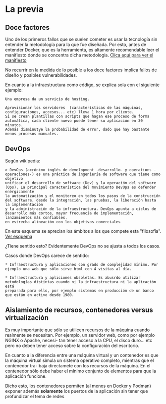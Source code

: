 # La previa

## Doce factores

Uno de los primeros fallos que se suelen cometer es usar la tecnología sin entender la metodología para la que fue diseñada.
Por esto, antes de entender Docker, que es la herramienta, es altamente recomendable leer el manifiesto donde se concentra
dicha metodología. [Clica aquí para ver el manifiesto](https://12factor.net/es/)

No recurrir en la medida de lo posible a los doce factores implica fallos de diseño y posibles vulnerabilidades.

En cuanto a la infraestructura como código, se explica sola con el siguiente ejemplo:

    Una empresa da un servicio de hosting.

    Aprovisionar los servidores  (características de las máquinas, configuraciones, accesos... etc) lleva 1 hora por cliente.
    Si se crean plantillas con scripts que hagan ese proceso de forma automática, cada cliente nuevo puede tener su aplicación en 30 minutos.
    Además disminutye la probabilidad de error, dado que hay bastante menos procesos manuales.

## DevOps

Según wikipedia:

    > DevOps (acrónimo inglés de development -desarrollo- y operations -operaciones-) es una práctica de ingeniería de software que tiene como objetivo
    unificar el desarrollo de software (Dev) y la operación del software (Ops). La principal característica del movimiento DevOps es defender enérgicamente
    la automatización y el monitoreo en todos los pasos de la construcción del software, desde la integración, las pruebas, la liberación hasta la implementación
    y la administración de la infraestructura. DevOps apunta a ciclos de desarrollo más cortos, mayor frecuencia de implementación, lanzamientos más confiables,
    en estrecha alineación con los objetivos comerciales

En este esquema se aprecian los ámbitos a los que compete esta "filosofía". [Ver esquema](https://upload.wikimedia.org/wikipedia/commons/b/b5/Devops.svg)

¿Tiene sentido esto? Evidentemente DevOps no se ajusta a todos los casos.

Casos donde DevOps carece de sentido:

    * Infraestructura y aplicaciones con grado de complejidad mínimo. Por ejemplo una web que sólo sirve html con 4 visitas al día.

    * Infraestructura y apliciones obsoletas. Es abusrdo utilizar metodologías distintas cuando ni la infraestructura ni la aplicación está
    preparada para ello, por ejemplo sistemas en producción de un banco que están en activo desde 1980.

## Aislamiento de recursos, contenedores versus virtualización

Es muy importante que sólo se utilicen recursos de la máquina cuando realmente se necesitan. Por ejemplo, un servidor web, como por ejemplo NGINX o Apache, necesi-
tan tener acceso a la CPU, el disco duro... etc pero no deben tener acceso sobre la configuración del escritorio.

En cuanto a la diferencia entre una máquina virtual y un contenedor es que la máquina virtual simula un sistema operativo completo, mientras que el contenedor tra-
baja directamete con los recursos de la máquina. En el contenedor sólo debe haber el mínimo conjunto de elementos para que la aplicación funcione.

Dicho esto, los contenedores permiten (al menos en Docker y Podman) exponer además **solamente** los puertos de la aplicación sin tener que profundizar el tema de
redes